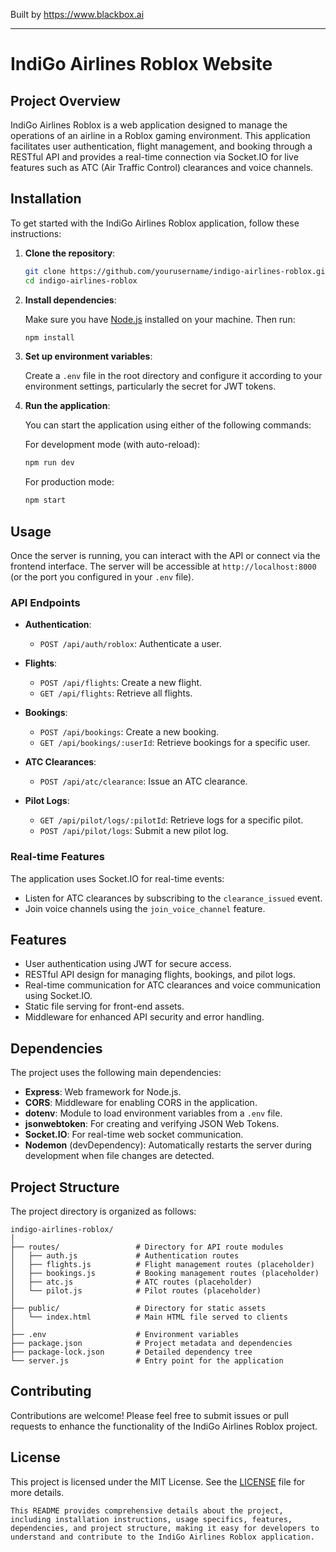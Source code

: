 
Built by https://www.blackbox.ai

---

# IndiGo Airlines Roblox Website

## Project Overview
IndiGo Airlines Roblox is a web application designed to manage the operations of an airline in a Roblox gaming environment. This application facilitates user authentication, flight management, and booking through a RESTful API and provides a real-time connection via Socket.IO for live features such as ATC (Air Traffic Control) clearances and voice channels.

## Installation

To get started with the IndiGo Airlines Roblox application, follow these instructions:

1. **Clone the repository**:

   ```bash
   git clone https://github.com/yourusername/indigo-airlines-roblox.git
   cd indigo-airlines-roblox
   ```

2. **Install dependencies**:

   Make sure you have [Node.js](https://nodejs.org/) installed on your machine. Then run:

   ```bash
   npm install
   ```

3. **Set up environment variables**:

   Create a `.env` file in the root directory and configure it according to your environment settings, particularly the secret for JWT tokens.

4. **Run the application**:

   You can start the application using either of the following commands:

   For development mode (with auto-reload):

   ```bash
   npm run dev
   ```

   For production mode:

   ```bash
   npm start
   ```

## Usage

Once the server is running, you can interact with the API or connect via the frontend interface. The server will be accessible at `http://localhost:8000` (or the port you configured in your `.env` file).

### API Endpoints

- **Authentication**:
  - `POST /api/auth/roblox`: Authenticate a user.
  
- **Flights**:
  - `POST /api/flights`: Create a new flight.
  - `GET /api/flights`: Retrieve all flights.

- **Bookings**:
  - `POST /api/bookings`: Create a new booking.
  - `GET /api/bookings/:userId`: Retrieve bookings for a specific user.

- **ATC Clearances**:
  - `POST /api/atc/clearance`: Issue an ATC clearance.

- **Pilot Logs**:
  - `GET /api/pilot/logs/:pilotId`: Retrieve logs for a specific pilot.
  - `POST /api/pilot/logs`: Submit a new pilot log.

### Real-time Features

The application uses Socket.IO for real-time events:
- Listen for ATC clearances by subscribing to the `clearance_issued` event.
- Join voice channels using the `join_voice_channel` feature.

## Features

- User authentication using JWT for secure access.
- RESTful API design for managing flights, bookings, and pilot logs.
- Real-time communication for ATC clearances and voice communication using Socket.IO.
- Static file serving for front-end assets.
- Middleware for enhanced API security and error handling.

## Dependencies

The project uses the following main dependencies:

- **Express**: Web framework for Node.js.
- **CORS**: Middleware for enabling CORS in the application.
- **dotenv**: Module to load environment variables from a `.env` file.
- **jsonwebtoken**: For creating and verifying JSON Web Tokens.
- **Socket.IO**: For real-time web socket communication.
- **Nodemon** (devDependency): Automatically restarts the server during development when file changes are detected.

## Project Structure

The project directory is organized as follows:

```
indigo-airlines-roblox/
│
├── routes/                 # Directory for API route modules
│   ├── auth.js             # Authentication routes
│   ├── flights.js          # Flight management routes (placeholder)
│   ├── bookings.js         # Booking management routes (placeholder)
│   ├── atc.js              # ATC routes (placeholder)
│   └── pilot.js            # Pilot routes (placeholder)
│
├── public/                 # Directory for static assets
│   └── index.html          # Main HTML file served to clients
│
├── .env                    # Environment variables
├── package.json            # Project metadata and dependencies
├── package-lock.json       # Detailed dependency tree
└── server.js               # Entry point for the application
```

## Contributing

Contributions are welcome! Please feel free to submit issues or pull requests to enhance the functionality of the IndiGo Airlines Roblox project.

## License

This project is licensed under the MIT License. See the [LICENSE](LICENSE) file for more details.

```
This README provides comprehensive details about the project, including installation instructions, usage specifics, features, dependencies, and project structure, making it easy for developers to understand and contribute to the IndiGo Airlines Roblox application.